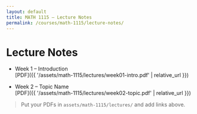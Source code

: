 ```yaml
---
layout: default
title: MATH 1115 — Lecture Notes
permalink: /courses/math-1115/lecture-notes/
---
```


# Lecture Notes

- Week 1 – Introduction  
  [PDF]({{ '/assets/math-1115/lectures/week01-intro.pdf' | relative_url }})

- Week 2 – Topic Name  
  [PDF]({{ '/assets/math-1115/lectures/week02-topic.pdf' | relative_url }})

> Put your PDFs in `assets/math-1115/lectures/` and add links above.
